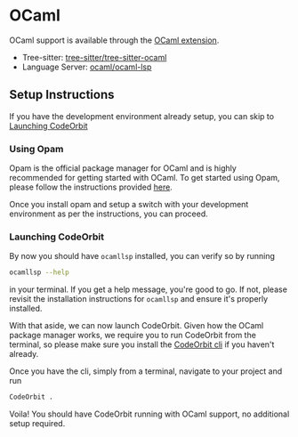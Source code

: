 # OCaml

OCaml support is available through the [OCaml extension](https://github.com/CodeOrbit-extensions/ocaml).

- Tree-sitter: [tree-sitter/tree-sitter-ocaml](https://github.com/tree-sitter/tree-sitter-ocaml)
- Language Server: [ocaml/ocaml-lsp](https://github.com/ocaml/ocaml-lsp)

## Setup Instructions

If you have the development environment already setup, you can skip to [Launching CodeOrbit](#launching-CodeOrbit)

### Using Opam

Opam is the official package manager for OCaml and is highly recommended for getting started with OCaml. To get started using Opam, please follow the instructions provided [here](https://ocaml.org/install).

Once you install opam and setup a switch with your development environment as per the instructions, you can proceed.

### Launching CodeOrbit

By now you should have `ocamllsp` installed, you can verify so by running

```sh
ocamllsp --help
```

in your terminal. If you get a help message, you're good to go. If not, please revisit the installation instructions for `ocamllsp` and ensure it's properly installed.

With that aside, we can now launch CodeOrbit. Given how the OCaml package manager works, we require you to run CodeOrbit from the terminal, so please make sure you install the [CodeOrbit cli](https://CodeOrbit.dev/features#cli) if you haven't already.

Once you have the cli, simply from a terminal, navigate to your project and run

```sh
CodeOrbit .
```

Voila! You should have CodeOrbit running with OCaml support, no additional setup required.

